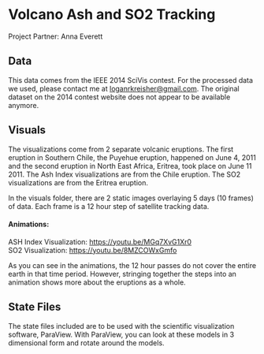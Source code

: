 # Volcano Ash and SO2 Tracking  
Project Partner: Anna Everett

## Data
This data comes from the IEEE 2014 SciVis contest. For the processed data we used, please contact me at loganrkreisher@gmail.com. The original dataset on the 2014 contest website does not appear to be available anymore.

## Visuals
The visualizations come from 2 separate volcanic eruptions. The first eruption in Southern Chile, the Puyehue eruption, happened on June 4, 2011 and the second eruption in North East Africa, Eritrea, took place on June 11 2011. The Ash Index visualizations are from the Chile eruption. The SO2 visualizations are from the Eritrea eruption.

In the visuals folder, there are 2 static images overlaying 5 days (10 frames) of data. Each frame is a 12 hour step of satellite tracking data.

#### Animations:  
ASH Index Visualization: https://youtu.be/MGq7XvG1Xr0  
SO2 Visualization: https://youtu.be/8MZCOWxGmfo

As you can see in the animations, the 12 hour passes do not cover the entire earth in that time period. However, stringing together the steps into an animation shows more about the eruptions as a whole.

## State Files
The state files included are to be used with the scientific visualization software, ParaView. With ParaView, you can look at these models in 3 dimensional form and rotate around the models.
